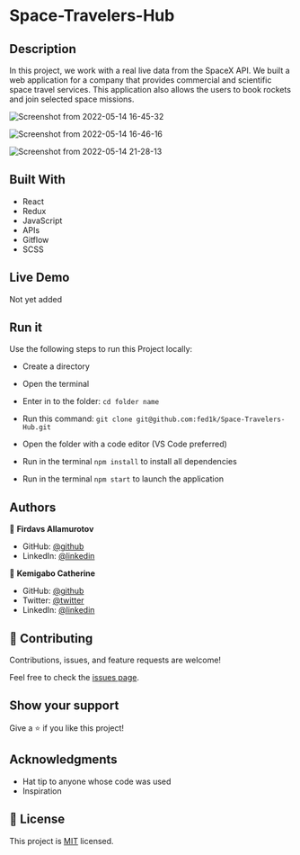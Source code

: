 # Space-Travelers-Hub

## Description

In this project, we work with a real live data from the SpaceX API. We built a web application for a company that provides commercial and scientific space travel services. This application also allows the users to book rockets and join selected space missions.

![Screenshot from 2022-05-14 16-45-32](https://user-images.githubusercontent.com/86133437/168428557-0593cc4c-115d-4212-9e83-3d820bfd0f99.png)

![Screenshot from 2022-05-14 16-46-16](https://user-images.githubusercontent.com/86133437/168428613-37538d21-0a61-4cc1-ac5c-1dada82d3c9b.png)

![Screenshot from 2022-05-14 21-28-13](https://user-images.githubusercontent.com/86133437/168444195-fca0be98-c6d0-4da1-8367-9f31df4222a4.png)

## Built With

- React
- Redux
- JavaScript
- APIs
- Gitflow
- SCSS

## Live Demo

Not yet added

## Run it

Use the following steps to run this Project locally:

- Create a directory

- Open the terminal

- Enter in to the folder:
`cd folder name`

- Run this command:
`git clone git@github.com:fed1k/Space-Travelers-Hub.git`

- Open the folder with a code editor (VS Code preferred)

- Run in the terminal `npm install` to install all dependencies

- Run in the terminal `npm start` to launch the application

## Authors

👤 **Firdavs Allamurotov**

- GitHub: [@github](https://github.com/fed1k)
- LinkedIn: [@linkedin](https://www.linkedin.com/in/firdavs-allamurotov-12b60a226/)

👤 **Kemigabo Catherine**

- GitHub: [@github](https://github.com/kemigabocatherine)
- Twitter: [@twitter](https://twitter.com/home?lang=en)
- LinkedIn: [@linkedin](https://www.linkedin.com/in/kemigabocatherine/)

## 🤝 Contributing

Contributions, issues, and feature requests are welcome!

Feel free to check the [issues page](https://github.com/fed1k/Space-Travelers-Hub/issues).

## Show your support

Give a :star: if you like this project!

## Acknowledgments

- Hat tip to anyone whose code was used
- Inspiration

## 📝 License

This project is [MIT](./LICENSE) licensed.
